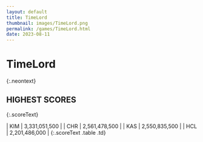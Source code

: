 ```yaml
---
layout: default
title: TimeLord
thumbnail: images/TimeLord.png
permalink: /games/TimeLord.html
date: 2023-08-11
---
```


# TimeLord 
{:.neontext}

## HIGHEST SCORES
{:.scoreText}

| KIM | 3,331,051,500 | 
| CHR | 2,561,478,500 | 
| KAS | 2,550,835,500 | 
| HCL | 2,201,486,000 | 
{:.scoreText .table .td}
